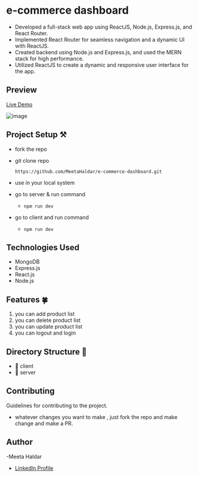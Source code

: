 # e-commerce dashboard 

- Developed a full-stack web app using ReactJS, Node.js, Express.js, and React Router.
- Implemented React Router for seamless navigation and a dynamic UI with ReactJS.
- Created backend using Node.js and Express.js, and used the MERN stack for high performance.
- Utilized ReactJS to create a dynamic and responsive user interface for the app.

## Preview

[Live Demo](https://e-commerce-dashboard-ery1.vercel.app/)

![image](https://user-images.githubusercontent.com/69325431/221364117-018cbd5e-6017-4b08-82e1-61a2335e74df.png)

## Project Setup ⚒

- fork the repo
- git clone repo

  ``` https://github.com/MeetaHaldar/e-commerce-dashboard.git ```
- use in your local system
-  go to server & run command 
   -  ```npm run dev  ```
   
- go to client and run command 
   - ```npm run dev ```

## Technologies Used

- MongoDB
- Express.js
- React.js
- Node.js

## Features 🍀

1. you can add product list
2. you can delete product list
3. you can update product list
4. you can logout and login 


## Directory Structure 📁
- 📂 client
- 📂 server

## Contributing

Guidelines for contributing to the project.
- whatever changes you want to make , just fork the repo and make change and make a PR.

## Author

-Meeta Haldar
-  [LinkedIn Profile](https://www.linkedin.com/in/meetahaldar/)
